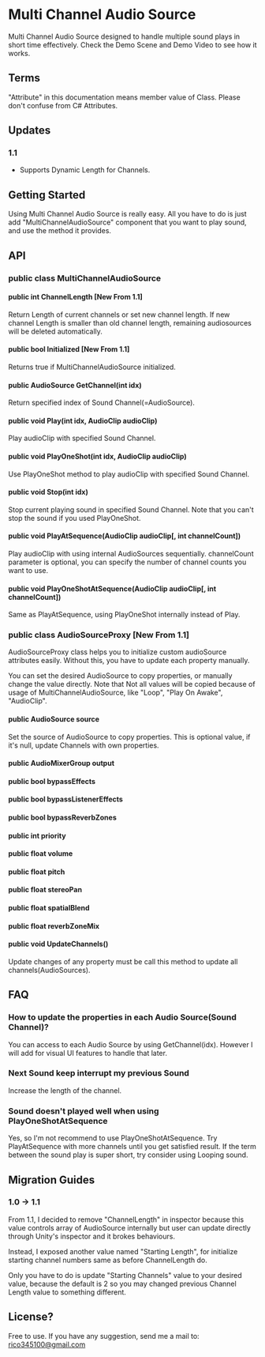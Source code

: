 # Multi Channel Audio Source
Multi Channel Audio Source designed to handle multiple sound plays in short time effectively.
Check the Demo Scene and Demo Video to see how it works.

## Terms
"Attribute" in this documentation means member value of Class. Please don't confuse from C# Attributes.

## Updates
### 1.1
- Supports Dynamic Length for Channels.

## Getting Started
Using Multi Channel Audio Source is really easy.
All you have to do is just add "MultiChannelAudioSource" component that you want to play sound, and use the method it provides.

## API
### public class MultiChannelAudioSource
#### public int ChannelLength [New From 1.1]
Return Length of current channels or set new channel length. If new channel Length is smaller than old channel length, remaining audiosources will be deleted automatically.

#### public bool Initialized [New From 1.1]
Returns true if MultiChannelAudioSource initialized.

#### public AudioSource GetChannel(int idx)
Return specified index of Sound Channel(=AudioSource).

#### public void Play(int idx, AudioClip audioClip)
Play audioClip with specified Sound Channel.

#### public void PlayOneShot(int idx, AudioClip audioClip)
Use PlayOneShot method to play audioClip with specified Sound Channel.

#### public void Stop(int idx)
Stop current playing sound in specified Sound Channel. Note that you can't stop the sound if you used PlayOneShot.

#### public void PlayAtSequence(AudioClip audioClip[, int channelCount])
Play audioClip with using internal AudioSources sequentially. channelCount parameter is optional, you can specify the number of channel counts you want to use.

#### public void PlayOneShotAtSequence(AudioClip audioClip[, int channelCount])
Same as PlayAtSequence, using PlayOneShot internally instead of Play.

### public class AudioSourceProxy [New From 1.1]
AudioSourceProxy class helps you to initialize custom audioSource attributes easily. Without this, you have to update each property manually.

You can set the desired AudioSource to copy properties, or manually change the value directly. Note that Not all values will be copied because of usage of MultiChannelAudioSource, like "Loop", "Play On Awake", "AudioClip".

#### public AudioSource source
Set the source of AudioSource to copy properties. This is optional value, if it's null, update Channels with own properties.

#### public AudioMixerGroup output
#### public bool bypassEffects
#### public bool bypassListenerEffects
#### public bool bypassReverbZones
#### public int priority
#### public float volume
#### public float pitch
#### public float stereoPan
#### public float spatialBlend
#### public float reverbZoneMix

#### public void UpdateChannels()
Update changes of any property must be call this method to update all channels(AudioSources).


## FAQ
### How to update the properties in each Audio Source(Sound Channel)?
You can access to each Audio Source by using GetChannel(idx). However I will add for visual UI features to handle that later.

### Next Sound keep interrupt my previous Sound
Increase the length of the channel.

### Sound doesn't played well when using PlayOneShotAtSequence
Yes, so I'm not recommend to use PlayOneShotAtSequence. Try PlayAtSequence with more channels until you get satisfied result. If the term between the sound play is super short, try consider using Looping sound.

## Migration Guides
### 1.0 -> 1.1
From 1.1, I decided to remove "ChannelLength" in inspector because this value controls array of AudioSource internally but user can update directly through Unity's inspector and it brokes behaviours.

Instead, I exposed another value named "Starting Length", for initialize starting channel numbers same as before ChannelLength do.

Only you have to do is update "Starting Channels" value to your desired value, because the default is 2 so you may changed previous Channel Length value to something different.

## License?
Free to use. If you have any suggestion, send me a mail to: rico345100@gmail.com